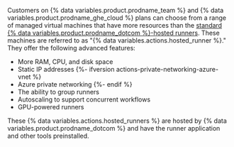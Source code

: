 Customers on {% data variables.product.prodname_team %} and {% data variables.product.prodname_ghe_cloud %} plans can choose from a range of managed virtual machines that have more resources than the [standard {% data variables.product.prodname_dotcom %}-hosted runners](/actions/using-github-hosted-runners/about-github-hosted-runners#supported-runners-and-hardware-resources). These machines are referred to as "{% data variables.actions.hosted_runner %}." They offer the following advanced features:

* More RAM, CPU, and disk space
* Static IP addresses
{%- ifversion actions-private-networking-azure-vnet %}
* Azure private networking
{%- endif %}
* The ability to group runners
* Autoscaling to support concurrent workflows
* GPU-powered runners

These {% data variables.actions.hosted_runners %} are hosted by {% data variables.product.prodname_dotcom %} and have the runner application and other tools preinstalled.
